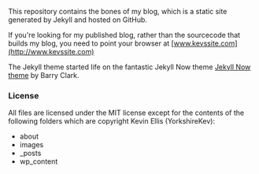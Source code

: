 This repository contains the bones of my blog, which is a static site generated by Jekyll and hosted on GitHub.

If you're looking for my published blog, rather than the sourcecode that builds my blog, you need to point your browser at [www.kevssite.com](http://www.kevssite.com)

The Jekyll theme started life on the fantastic Jekyll Now theme [Jekyll Now theme](https://github.com/barryclark/jekyll-now) by Barry Clark.

### License ###
All files are licensed under the MIT license except for the contents of the following folders which are copyright Kevin Ellis (YorkshireKev):

- about
- images
- _posts
- wp_content




